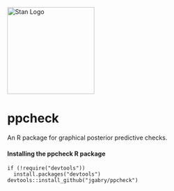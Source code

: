 <a href="http://mc-stan.org">
<img src="https://raw.githubusercontent.com/stan-dev/logos/master/logo.png" width=200 alt="Stan Logo"/>
</a>

# ppcheck

An R package for graphical posterior predictive checks.

#### Installing the ppcheck R package

```{r}
if (!require("devtools")) 
  install.packages("devtools")
devtools::install_github("jgabry/ppcheck")
```
